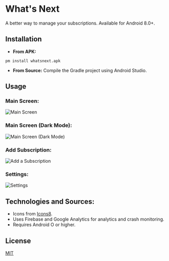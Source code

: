 

# What's Next

A better way to manage your subscriptions. Available for Android 8.0+.

## Installation

* **From APK:** 
```
pm install whatsnext.apk
```
* **From Source:** 
Compile the Gradle project using Android Studio.

## Usage

### Main Screen:
![Main Screen](https://i.ibb.co/TkJ7XDG/Light-Mode-Dashboard-1.png)
### Main Screen (Dark Mode): 
![Main Screen (Dark Mode)](https://i.ibb.co/qjc4Tk3/dark-Mode-Dashboard.png)
### Add Subscription:
![Add a Subscription](https://i.ibb.co/r4wqpyf/Add-Subscription-Dark.png)
### Settings:
![Settings](https://i.ibb.co/XFKL2cZ/settings-Page-Dark.png)



## Technologies and Sources:
* Icons from [Icons8](https://choosealicense.com/licenses/mit).
* Uses Firebase and Google Analytics for analytics and crash monitoring.
* Requires Android O or higher.

## License

[MIT](https://choosealicense.com/licenses/mit/)

